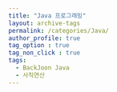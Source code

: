 ```yaml
---
title: "Java 프로그래밍"
layout: archive-tags
permalink: /categories/Java/
author_profile: true
tag_option : true
tag_non_click : true
tags: 
  - BackJoon Java
  - 사칙연산
---
```



